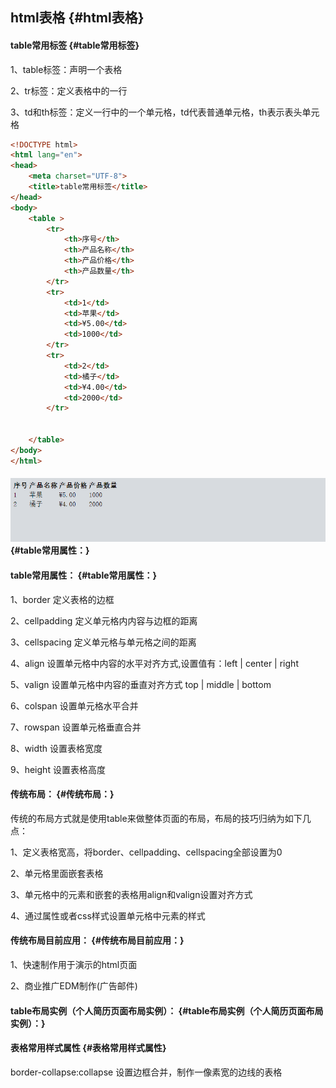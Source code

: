 ## html表格 {#html表格}

#### table常用标签 {#table常用标签}

1、table标签：声明一个表格

2、tr标签：定义表格中的一行

3、td和th标签：定义一行中的一个单元格，td代表普通单元格，th表示表头单元格

```html
<!DOCTYPE html>
<html lang="en">
<head>
    <meta charset="UTF-8">
    <title>table常用标签</title>
</head>
<body>
    <table >
        <tr>
            <th>序号</th>
            <th>产品名称</th>
            <th>产品价格</th>
            <th>产品数量</th>
        </tr>
        <tr>
            <td>1</td>
            <td>苹果</td>
            <td>¥5.00</td>
            <td>1000</td>
        </tr>
        <tr>
            <td>2</td>
            <td>橘子</td>
            <td>¥4.00</td>
            <td>2000</td>
        </tr>


    </table>
</body>
</html>
```

#### ![](/html/代码/18-2.png) {#table常用属性：}

#### table常用属性： {#table常用属性：}

1、border 定义表格的边框

2、cellpadding 定义单元格内内容与边框的距离

3、cellspacing 定义单元格与单元格之间的距离

4、align 设置单元格中内容的水平对齐方式,设置值有：left \| center \| right

5、valign 设置单元格中内容的垂直对齐方式 top \| middle \| bottom

6、colspan 设置单元格水平合并

7、rowspan 设置单元格垂直合并

8、width  设置表格宽度

9、height 设置表格高度



#### 传统布局： {#传统布局：}

传统的布局方式就是使用table来做整体页面的布局，布局的技巧归纳为如下几点：

1、定义表格宽高，将border、cellpadding、cellspacing全部设置为0

2、单元格里面嵌套表格

3、单元格中的元素和嵌套的表格用align和valign设置对齐方式

4、通过属性或者css样式设置单元格中元素的样式

#### 传统布局目前应用： {#传统布局目前应用：}

1、快速制作用于演示的html页面

2、商业推广EDM制作\(广告邮件\)

#### table布局实例（个人简历页面布局实例）： {#table布局实例（个人简历页面布局实例）：}

#### 表格常用样式属性 {#表格常用样式属性}

border-collapse:collapse 设置边框合并，制作一像素宽的边线的表格

